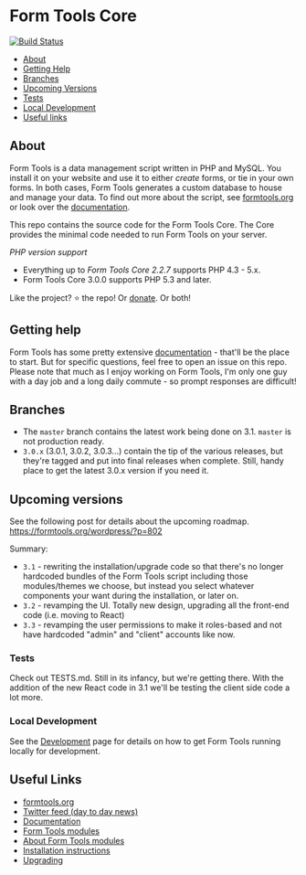 # Form Tools Core

[![Build Status](https://travis-ci.org/formtools/core.svg?branch=master)](https://travis-ci.org/formtools/core)

- [About](#about)
- [Getting Help](#help)
- [Branches](#branches)
- [Upcoming Versions](#upcoming)
- [Tests](#tests)
- [Local Development](#development)
- [Useful links](#links)


<a name="about"></a>
## About 

Form Tools is a data management script written in PHP and MySQL. You install it on your website and use it to either _create_ forms, or tie in your own forms. In both cases, Form Tools generates a custom database to house and manage your data. To find out more about the script, see [formtools.org](https://formtools.org) or look over the [documentation](https://docs.formtools.org).

This repo contains the source code for the Form Tools Core. The Core provides the minimal code needed to run Form Tools
on your server.

*PHP version support*

- Everything up to *Form Tools Core 2.2.7* supports PHP 4.3 - 5.x.
- Form Tools Core 3.0.0 supports PHP 5.3 and later.

Like the project? :star: the repo! Or [donate](https://formtools.org/donate/). Or both! 


<a name="help"></a>
## Getting help

Form Tools has some pretty extensive [documentation](https://docs.formtools.org) - that'll be the place to start. But for specific questions, feel free to open an issue on this repo. Please note that much as I enjoy working on Form Tools, I'm only one guy with a day job and a long daily commute - so prompt responses are difficult!


<a name="branches"></a>
## Branches 

- The `master` branch contains the latest work being done on 3.1. `master` is not production ready.
- `3.0.x` (3.0.1, 3.0.2, 3.0.3...) contain the tip of the various releases, but they're tagged and put into final
releases when complete. Still, handy place to get the latest 3.0.x version if you need it. 


<a name="upcoming"></a>
## Upcoming versions

See the following post for details about the upcoming roadmap.
https://formtools.org/wordpress/?p=802

Summary:

- `3.1` - rewriting the installation/upgrade code so that there's no longer hardcoded bundles of the Form Tools script
including those modules/themes we choose, but instead you select whatever components your want during the installation, 
or later on. 
- `3.2` - revamping the UI. Totally new design, upgrading all the front-end code (i.e. moving to React)
- `3.3` - revamping the user permissions to make it roles-based and not have hardcoded "admin" and "client" accounts like
now.


<a href="tests"></a>
### Tests

Check out TESTS.md. Still in its infancy, but we're getting there. With the addition of the new React code in 3.1 we'll be testing the client side code a lot more. 


<a href="development"></a>
### Local Development

See the [Development](DEVELOPMENT.md) page for details on how to get Form Tools running locally for development.


<a name="links"></a>
## Useful Links

- [formtools.org](https://formtools.org/)
- [Twitter feed (day to day news)](https://twitter.com/formtools/)
- [Documentation](https://docs.formtools.org)
- [Form Tools modules](https://modules.formtools.org/)
- [About Form Tools modules](https://docs.formtools.org/userdoc/modules/) 
- [Installation instructions](https://docs.formtools.org/userdoc/modules/installing/)
- [Upgrading](https://docs.formtools.org/userdoc/modules/upgrading/)
